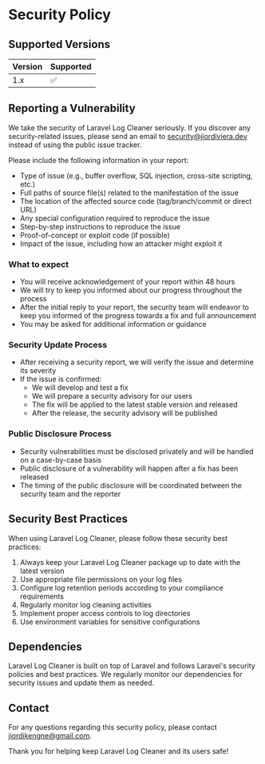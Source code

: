 # Security Policy

## Supported Versions

| Version | Supported          |
| ------- | ------------------ |
| 1.x     | :white_check_mark: |

## Reporting a Vulnerability

We take the security of Laravel Log Cleaner seriously. If you discover any security-related issues, please send an email to security@jiordiviera.dev instead of using the public issue tracker.

Please include the following information in your report:

- Type of issue (e.g., buffer overflow, SQL injection, cross-site scripting, etc.)
- Full paths of source file(s) related to the manifestation of the issue
- The location of the affected source code (tag/branch/commit or direct URL)
- Any special configuration required to reproduce the issue
- Step-by-step instructions to reproduce the issue
- Proof-of-concept or exploit code (if possible)
- Impact of the issue, including how an attacker might exploit it

### What to expect

- You will receive acknowledgement of your report within 48 hours
- We will try to keep you informed about our progress throughout the process
- After the initial reply to your report, the security team will endeavor to keep you informed of the progress towards a fix and full announcement
- You may be asked for additional information or guidance

### Security Update Process

- After receiving a security report, we will verify the issue and determine its severity
- If the issue is confirmed:
  - We will develop and test a fix
  - We will prepare a security advisory for our users
  - The fix will be applied to the latest stable version and released
  - After the release, the security advisory will be published

### Public Disclosure Process

- Security vulnerabilities must be disclosed privately and will be handled on a case-by-case basis
- Public disclosure of a vulnerability will happen after a fix has been released
- The timing of the public disclosure will be coordinated between the security team and the reporter

## Security Best Practices

When using Laravel Log Cleaner, please follow these security best practices:

1. Always keep your Laravel Log Cleaner package up to date with the latest version
2. Use appropriate file permissions on your log files
3. Configure log retention periods according to your compliance requirements
4. Regularly monitor log cleaning activities
5. Implement proper access controls to log directories
6. Use environment variables for sensitive configurations

## Dependencies

Laravel Log Cleaner is built on top of Laravel and follows Laravel's security policies and best practices. We regularly monitor our dependencies for security issues and update them as needed.

## Contact

For any questions regarding this security policy, please contact jiordikengne@gmail.com.

Thank you for helping keep Laravel Log Cleaner and its users safe!
